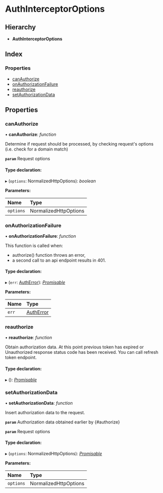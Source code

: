 # AuthInterceptorOptions

## Hierarchy

* **AuthInterceptorOptions**

## Index

### Properties

* [canAuthorize](authinterceptoroptions.md#canauthorize)
* [onAuthorizationFailure](authinterceptoroptions.md#onauthorizationfailure)
* [reauthorize](authinterceptoroptions.md#reauthorize)
* [setAuthorizationData](authinterceptoroptions.md#setauthorizationdata)

## Properties

### canAuthorize

• **canAuthorize**: _function_

Determine if request should be processed, by checking request's options \(i.e. check for a domain match\)

**`param`** Request options

#### Type declaration:

▸ \(`options`: NormalizedHttpOptions\): _boolean_

**Parameters:**

| Name | Type |
| :--- | :--- |
| `options` | NormalizedHttpOptions |

### onAuthorizationFailure

• **onAuthorizationFailure**: _function_

This function is called when:

* authorize\(\) function throws an error,
* a second call to an api endpoint results in 401.

#### Type declaration:

▸ \(`err`: [AuthError](../classes/autherror.md)\): [_Promisable_](../#promisable)

**Parameters:**

| Name | Type |
| :--- | :--- |
| `err` | [AuthError](../classes/autherror.md) |

### reauthorize

• **reauthorize**: _function_

Obtain authorization data. At this point previous token has expired or Unauthorized response status code has been received. You can call refresh token endpoint.

#### Type declaration:

▸ \(\): [_Promisable_](../#promisable)

### setAuthorizationData

• **setAuthorizationData**: _function_

Insert authorization data to the request.

**`param`** Authorization data obtained earlier by {\#authorize}

**`param`** Request options

#### Type declaration:

▸ \(`options`: NormalizedHttpOptions\): [_Promisable_](../#promisable)

**Parameters:**

| Name | Type |
| :--- | :--- |
| `options` | NormalizedHttpOptions |

